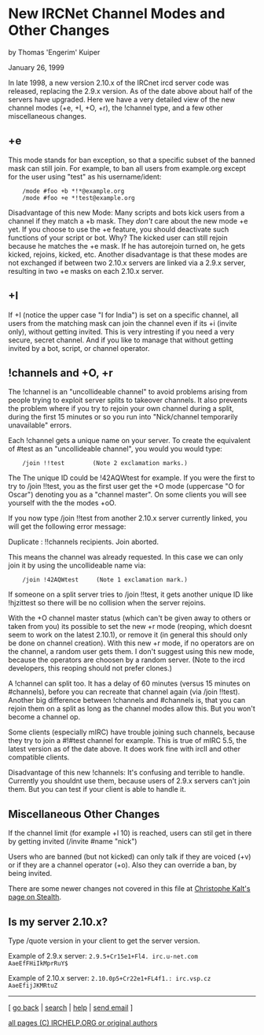 # New IRCNet Channel Modes and Other Changes

by Thomas 'Engerim' Kuiper

January 26, 1999

In late 1998, a new version 2.10.x of the IRCnet ircd server code was
released, replacing the 2.9.x version. As of the date above about half of the
servers have upgraded. Here we have a very detailed view of the new channel
modes (+e, +I, +O, +r), the !channel type, and a few other miscellaneous
changes.

## +e

This mode stands for ban exception, so that a specific subset of the banned
mask can still join. For example, to ban all users from example.org except for
the user using "test" as his username/ident:

    
    
        /mode #foo +b *!*@example.org
        /mode #foo +e *!test@example.org
    

Disadvantage of this new Mode: Many scripts and bots kick users from a channel
if they match a +b mask. They _don't_ care about the new mode +e yet. If you
choose to use the +e feature, you should deactivate such functions of your
script or bot. Why? The kicked user can still rejoin because he matches the +e
mask. If he has autorejoin turned on, he gets kicked, rejoins, kicked, etc.
Another disadvantage is that these modes are not exchanged if between two
2.10.x servers are linked via a 2.9.x server, resulting in two +e masks on
each 2.10.x server.

## +I

If +I (notice the upper case "I for India") is set on a specific channel, all
users from the matching mask can join the channel even if its +i (invite
only), without getting invited. This is very intresting if you need a very
secure, secret channel. And if you like to manage that without getting invited
by a bot, script, or channel operator.

## !channels and +O, +r

The !channel is an "uncollideable channel" to avoid problems arising from
people trying to exploit server splits to takeover channels. It also prevents
the problem where if you try to rejoin your own channel during a split, during
the first 15 minutes or so you run into "Nick/channel temporarily unavailable"
errors.

Each !channel gets a unique name on your server. To create the equivalent of
#test as an "uncollideable channel", you would you would type:

    
    
        /join !!test        (Note 2 exclamation marks.)
    

The The unique ID could be !42AQWtest for example. If you were the first to
try to /join !!test, you as the first user get the +O mode (uppercase "O for
Oscar") denoting you as a "channel master". On some clients you will see
yourself with the the modes +oO.

If you now type /join !!test from another 2.10.x server currently linked, you
will get the following error message:

Duplicate : !!channels recipients. Join aborted.

This means the channel was already requested. In this case we can only join it
by using the uncollideable name via:

    
    
        /join !42AQWtest     (Note 1 exclamation mark.)
    

If someone on a split server tries to /join !!test, it gets another unique ID
like !hjzittest so there will be no collision when the server rejoins.

With the +O channel master status (which can't be given away to others or
taken from you) its possible to set the new +r mode (reoping, which doesnt
seem to work on the latest 2.10.1), or remove it (in general this should only
be done on channel creation). With this new +r mode, if no operators are on
the channel, a random user gets them. I don't suggest using this new mode,
because the operators are choosen by a random server. (Note to the ircd
developers, this reoping should not prefer clones.)

A !channel can split too. It has a delay of 60 minutes (versus 15 minutes on
#channels), before you can recreate that channel again (via /join !!test).
Another big difference between !channels and #channels is, that you can rejoin
them on a split as long as the channel modes allow this. But you won't become
a channel op.

Some clients (especially mIRC) have trouble joining such channels, because
they try to join a #!#test channel for example. This is true of mIRC 5.5, the
latest version as of the date above. It does work fine with ircII and other
compatible clients.

Disadvantage of this new !channels: It's confusing and terrible to handle.
Currently you shouldnt use them, because users of 2.9.x servers can't join
them. But you can test if your client is able to handle it.

## Miscellaneous Other Changes

If the channel limit (for example +l 10) is reached, users can stil get in
there by getting invited (/invite #name "nick")

Users who are banned (but not kicked) can only talk if they are voiced (+v) or
if they are a channel operator (+o). Also they can override a ban, by being
invited.

There are some newer changes not covered in this file at [Christophe Kalt's
page on Stealth](http://www.stealth.net/%7Ekalt/irc/210.html).

## Is my server 2.10.x?

Type /quote version in your client to get the server version.

Example of 2.9.x server: `2.9.5+Cr15e1+Fl4. irc.u-net.com AaeEfFHiIkMprRuY$`

Example of 2.10.x server: `2.10.0p5+Cr22e1+FL4f1.: irc.vsp.cz AaeEfijJKMRtuZ`

* * *



[ [go back](/irchelp/) | [search](/irchelp/search_engine.cgi) |
[help](/irchelp/help.html) | [send email](/irchelp/mail.cgi) ]

[all pages (C) IRCHELP.ORG or original authors](/irchelp/credit.html)

